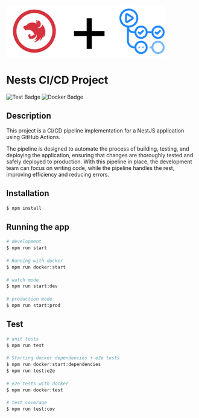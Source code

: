 ![](./static/images/logo.png)
# Nests CI/CD Project 
![Test Badge](https://github.com/islasjuanp/nest-cicd/actions/workflows/test.ym/badge.svg)
![Docker Badge](https://github.com/islasjuanp/nest-cicd/actions/workflows/docker-image.ym/badge.svg)

## Description

This project is a CI/CD pipeline implementation for a NestJS application using GitHub Actions. 

The pipeline is designed to automate the process of building, testing, and deploying the application, ensuring that changes are thoroughly tested and safely deployed to production. With this pipeline in place, the development team can focus on writing code, while the pipeline handles the rest, improving efficiency and reducing errors.

## Installation

```bash
$ npm install
```

## Running the app

```bash
# development
$ npm run start

# Running with docker
$ npm run docker:start 

# watch mode
$ npm run start:dev

# production mode
$ npm run start:prod

```

## Test

```bash
# unit tests
$ npm run test

# Starting docker dependencies + e2e tests
$ npm run docker:start:dependencies
$ npm run test:e2e

# e2e tests with docker
$ npm run docker:test

# test coverage
$ npm run test:cov
```
